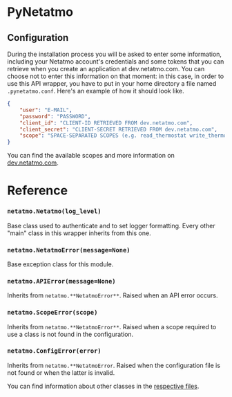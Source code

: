 # PyNetatmo

## Configuration
During the installation process you will be asked to enter some information, including your Netatmo account's credentials and some tokens that you can retrieve when you create an application at dev.netatmo.com.
You can choose not to enter this information on that moment: in this case, in order to use this API wrapper, you have to put in your home directory a file named `.pynetatmo.conf`. Here's an example of how it should look like.
``` json
{
    "user": "E-MAIL",
    "password": "PASSWORD",
    "client_id": "CLIENT-ID RETRIEVED FROM dev.netatmo.com",
    "client_secret": "CLIENT-SECRET RETRIEVED FROM dev.netatmo.com",
    "scope": "SPACE-SEPARATED SCOPES (e.g. read_thermostat write_thermostat')"
}
```
You can find the available scopes and more information on [dev.netatmo.com](https://dev.netatmo.com/dev/resources/technical/reference/smarthomeapi).

# Reference

### `netatmo.Netatmo(log_level)`
Base class used to authenticate and to set logger formatting. Every other "main" class in this wrapper inherits from this one.

### `netatmo.NetatmoError(message=None)`
Base exception class for this module.

### `netatmo.APIError(message=None)`
Inherits from `netatmo.**NetatmoError**`. Raised when an API error occurs.

### `netatmo.ScopeError(scope)`
Inherits from `netatmo.**NetatmoError**`. Raised when a scope required to use a class is not found in the configuration.

### `netatmo.ConfigError(error)`
Inherits from `netatmo.**NetatmoError`. Raised when the configuration file is not found or when the latter is invalid.

You can find information about other classes in the [respective files](https://github.com/fabiocody/PyNetatmo/tree/master/docs).
